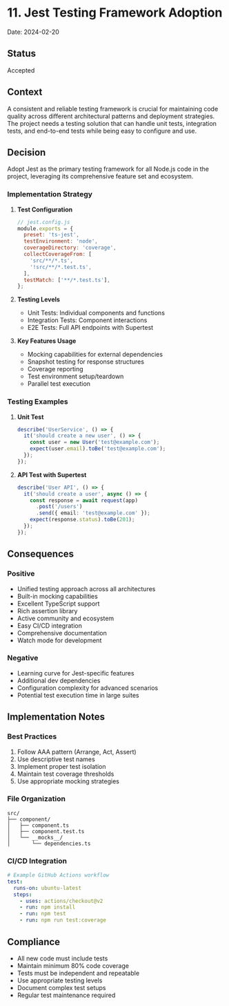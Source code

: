 # 11. Jest Testing Framework Adoption

Date: 2024-02-20

## Status

Accepted

## Context

A consistent and reliable testing framework is crucial for maintaining code quality across different architectural patterns and deployment strategies. The project needs a testing solution that can handle unit tests, integration tests, and end-to-end tests while being easy to configure and use.

## Decision

Adopt Jest as the primary testing framework for all Node.js code in the project, leveraging its comprehensive feature set and ecosystem.

### Implementation Strategy

1. **Test Configuration**
   ```javascript
   // jest.config.js
   module.exports = {
     preset: 'ts-jest',
     testEnvironment: 'node',
     coverageDirectory: 'coverage',
     collectCoverageFrom: [
       'src/**/*.ts',
       '!src/**/*.test.ts',
     ],
     testMatch: ['**/*.test.ts'],
   };
   ```

2. **Testing Levels**
   - Unit Tests: Individual components and functions
   - Integration Tests: Component interactions
   - E2E Tests: Full API endpoints with Supertest

3. **Key Features Usage**
   - Mocking capabilities for external dependencies
   - Snapshot testing for response structures
   - Coverage reporting
   - Test environment setup/teardown
   - Parallel test execution

### Testing Examples

1. **Unit Test**
   ```typescript
   describe('UserService', () => {
     it('should create a new user', () => {
       const user = new User('test@example.com');
       expect(user.email).toBe('test@example.com');
     });
   });
   ```

2. **API Test with Supertest**
   ```typescript
   describe('User API', () => {
     it('should create a user', async () => {
       const response = await request(app)
         .post('/users')
         .send({ email: 'test@example.com' });
       expect(response.status).toBe(201);
     });
   });
   ```

## Consequences

### Positive
- Unified testing approach across all architectures
- Built-in mocking capabilities
- Excellent TypeScript support
- Rich assertion library
- Active community and ecosystem
- Easy CI/CD integration
- Comprehensive documentation
- Watch mode for development

### Negative
- Learning curve for Jest-specific features
- Additional dev dependencies
- Configuration complexity for advanced scenarios
- Potential test execution time in large suites

## Implementation Notes

### Best Practices
1. Follow AAA pattern (Arrange, Act, Assert)
2. Use descriptive test names
3. Implement proper test isolation
4. Maintain test coverage thresholds
5. Use appropriate mocking strategies

### File Organization
```
src/
├── component/
│   ├── component.ts
│   ├── component.test.ts
│   └── __mocks__/
│       └── dependencies.ts
```

### CI/CD Integration
```yaml
# Example GitHub Actions workflow
test:
  runs-on: ubuntu-latest
  steps:
    - uses: actions/checkout@v2
    - run: npm install
    - run: npm test
    - run: npm run test:coverage
```

## Compliance

- All new code must include tests
- Maintain minimum 80% code coverage
- Tests must be independent and repeatable
- Use appropriate testing levels
- Document complex test setups
- Regular test maintenance required

